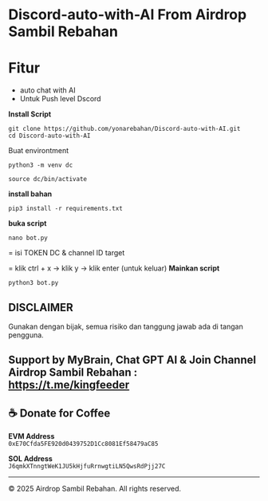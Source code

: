 # Discord-auto-with-AI From Airdrop Sambil Rebahan

# Fitur
- auto chat with AI
- Untuk Push level Dscord

**Install Script**
```
git clone https://github.com/yonarebahan/Discord-auto-with-AI.git
cd Discord-auto-with-AI
```
Buat environtment
```
python3 -m venv dc
```
```
source dc/bin/activate
```
**install bahan**
```
pip3 install -r requirements.txt
```
**buka script**
```
nano bot.py
```
= isi TOKEN DC & channel ID target

= klik ctrl + x -> klik y -> klik enter (untuk keluar)
**Mainkan script**
```
python3 bot.py
```
## DISCLAIMER
Gunakan dengan bijak, semua risiko dan tanggung jawab ada di tangan pengguna.

## Support by MyBrain, Chat GPT AI & Join Channel Airdrop Sambil Rebahan : https://t.me/kingfeeder

## ☕ Donate for Coffee

**EVM Address**  
`0xE70Cfda5FE920d0439752D1Cc8081Ef58479aC85`

**SOL Address**  
`J6qmkXTnngtWeK1JU5kHjfuRrnwgtiLN5QwsRdPjj27C`

---
© 2025 Airdrop Sambil Rebahan. All rights reserved.

